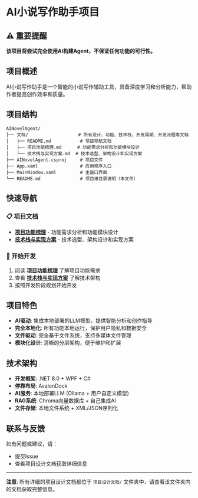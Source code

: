 # AI小说写作助手项目

## ⚠️ 重要提醒

**该项目将尝试完全使用AI构建Agent，不保证任何功能的可行性。**

## 项目概述

AI小说写作助手是一个智能的小说写作辅助工具，具备深度学习和分析能力，帮助作者提高创作效率和质量。

## 项目结构

```
AINovelAgent/
├── 文档/                   # 所有设计、功能、技术栈、开发周期、开发流程等文档
│   ├── README.md           # 项目导航文档
│   ├── 项目功能梳理.md      # 功能需求分析和功能模块设计
│   └── 技术栈与实现方案.md  # 技术选型、架构设计和实现方案
├── AINovelAgent.csproj     # 项目文件
├── App.xaml                # 应用程序入口
├── MainWindow.xaml         # 主窗口界面
└── README.md               # 项目根目录说明（本文件）
```

## 快速导航

### 📋 项目文档
- **[项目功能梳理](文档/项目功能梳理.md)** - 功能需求分析和功能模块设计
- **[技术栈与实现方案](文档/技术栈与实现方案.md)** - 技术选型、架构设计和实现方案

### 🚀 开始开发
1. 阅读 **[项目功能梳理](项目设计文档/项目功能梳理.md)** 了解项目功能需求
2. 查看 **[技术栈与实现方案](项目设计文档/技术栈与实现方案.md)** 了解技术架构
3. 按照开发阶段规划开始开发

## 项目特色

- **AI驱动**: 集成本地部署的LLM模型，提供智能分析和创作指导
- **完全本地化**: 所有功能本地运行，保护用户隐私和数据安全
- **文件驱动**: 完全基于文件系统，支持多媒体文件管理
- **模块化设计**: 清晰的分层架构，便于维护和扩展

## 技术架构

- **开发框架**: .NET 8.0 + WPF + C#
- **停靠布局**: AvalonDock
- **AI服务**: 本地部署LLM (Ollama + 用户自定义模型)
- **RAG系统**: Chroma向量数据库 + 自己集成AI
- **文件存储**: 本地文件系统 + XML/JSON序列化

## 联系与反馈

如有问题或建议，请：
- 提交Issue
- 查看项目设计文档获取详细信息

---

**注意**: 所有详细的项目设计文档都位于 `项目设计文档/` 文件夹中，请查看该文件夹内的文档获取完整信息。
